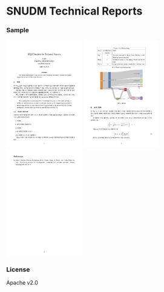 # SNUDM Technical Reports

### Sample
<img src="korean1.png" width="200px">
<img src="korean2.png" width="200px">
<img src="korean3.png" width="200px">

### License

Apache v2.0
